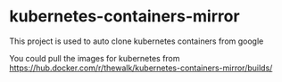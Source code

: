 # kubernetes-containers-mirror

This project is used to auto clone kubernetes containers from google

You could pull the images for kubernetes from https://hub.docker.com/r/thewalk/kubernetes-containers-mirror/builds/